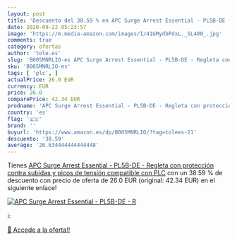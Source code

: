 ```yaml
---
layout: post
title: 'Descuento del 38.59 % en APC Surge Arrest Essential - PL5B-DE - R'
date: 2020-09-22 05:23:57
image: 'https://m.media-amazon.com/images/I/41GMydbPdxL._SL400_.jpg'
comments: true
category: ofertas
author: 'tole.es'
slug: 'B005MNRLIO-es APC Surge Arrest Essential - PL5B-DE - Regleta con...'
sku: 'B005MNRLIO-es'
tags: [ 'plc', ]
actualPrice: 26.0 EUR
currency: EUR
price: 26.0
comparePrice: 42.34 EUR
prodname: 'APC Surge Arrest Essential - PL5B-DE - Regleta con protección contra subidas y picos de tensión compatible con PLC'
country: 'es'
flag: '🇪🇸'
brand: ''
buyurl: 'https://www.amazon.es/dp/B005MNRLIO/?tag=tolees-21'
descuento: '38.59'
average: '26.634444444444448'
---
```


Tienes [APC Surge Arrest Essential - PL5B-DE - Regleta con protección contra subidas y picos de tensión compatible con PLC](https://www.amazon.es/dp/B005MNRLIO/?tag=tolees-21) con un 38.59 % de descuento con precio de oferta de 26.0 EUR (original: 42.34 EUR) en el siguiente enlace!

[![APC Surge Arrest Essential - PL5B-DE - R](https://m.media-amazon.com/images/I/41GMydbPdxL._SL400_.jpg)](https://www.amazon.es/dp/B005MNRLIO/?tag=tolees-21)

ℹ️:


[🛒 Accede a la oferta!!](https://www.amazon.es/dp/B005MNRLIO/?tag=tolees-21)

